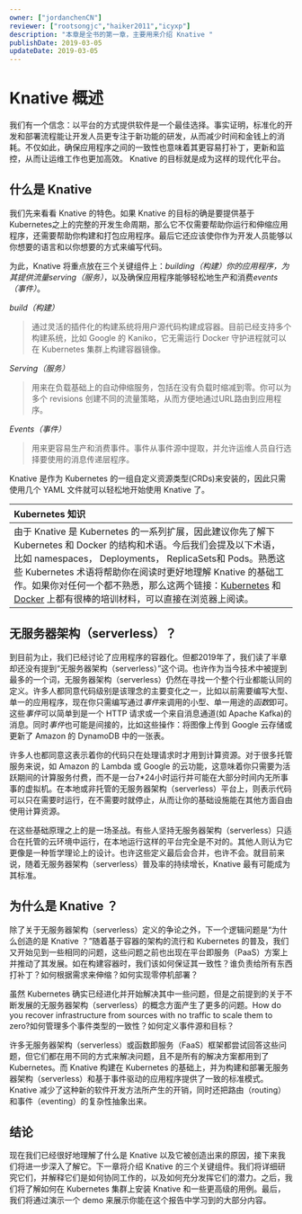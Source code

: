 ```yaml
---
owner: ["jordanchenCN"]
reviewer: ["rootsongjc","haiker2011","icyxp"]
description: "本章是全书的第一章，主要用来介绍 Knative "
publishDate: 2019-03-05
updateDate: 2019-03-05
---
```


# Knative 概述

我们有一个信念：以平台的方式提供软件是一个最佳选择。事实证明，标准化的开发和部署流程能让开发人员更专注于新功能的研发，从而减少时间和金钱上的消耗。不仅如此，确保应用程序之间的一致性也意味着其更容易打补丁，更新和监控，从而让运维工作也更加高效。 Knative 的目标就是成为这样的现代化平台。

## 什么是 Knative 

我们先来看看 Knative 的特色。如果 Knative 的目标的确是要提供基于 Kubernetes之上的完整的开发生命周期，那么它不仅需要帮助你运行和伸缩应用程序，还需要帮助你构建和打包应用程序。最后它还应该使你作为开发人员能够以你想要的语言和以你想要的方式来编写代码。

为此，Knative 将重点放在三个关键组件上：*building（构建）*你的应用程序，为其提供流量*serving（服务）*，以及确保应用程序能够轻松地生产和消费*events（事件）*。

*build（构建）*
>通过灵活的插件化的构建系统将用户源代码构建成容器。目前已经支持多个构建系统，比如 Google 的 Kaniko，它无需运行 Docker 守护进程就可以在 Kubernetes 集群上构建容器镜像。

*Serving（服务）*
>用来在负载基础上的自动伸缩服务，包括在没有负载时缩减到零。你可以为多个 revisions 创建不同的流量策略，从而方便地通过URL路由到应用程序。

*Events（事件）*
>用来更容易生产和消费事件。事件从事件源中提取，并允许运维人员自行选择要使用的消息传递层程序。

Knative 是作为 Kubernetes 的一组自定义资源类型(CRDs)来安装的，因此只需使用几个 YAML 文件就可以轻松地开始使用 Knative 了。

|Kubernetes 知识|
|:---|
|由于 Knative 是 Kubernetes 的一系列扩展，因此建议你先了解下 Kubernetes 和 Docker 的结构和术语。今后我们会提及以下术语，比如 namespaces， Deployments， ReplicaSets和 Pods。熟悉这些 Kubernetes 术语将帮助你在阅读时更好地理解 Knative 的基础工作。如果你对任何一个都不熟悉，那么这两个链接：[Kubernetes](https://kubernetes.io/docs/tutorials/kubernetes-basics/) 和 [Docker](https://kubernetes.io/docs/reference/generated/kubernetes-api/v1.12/#objectreference-v1-core) 上都有很棒的培训材料，可以直接在浏览器上阅读。|

## 无服务器架构（serverless）？

到目前为止，我们已经讨论了应用程序的容器化。但都2019年了，我们读了半章却还没有提到“无服务器架构（serverless）”这个词。也许作为当今技术中被提到最多的一个词，无服务器架构（serverless）仍然在寻找一个整个行业都能认同的定义。许多人都同意代码级别是该理念的主要变化之一，比如以前需要编写大型、单一的应用程序，现在你只需编写通过*事件*来调用的小型、单一用途的*函数*即可。这些*事件*可以简单到是一个 HTTP 请求或一个来自消息通道(如 Apache Kafka)的消息。同时*事件*也可能是间接的，比如这些操作：将图像上传到 Google 云存储或更新了 Amazon 的 DynamoDB 中的一张表。

许多人也都同意这表示着你的代码只在处理请求时才用到计算资源。对于很多托管服务来说，如 Amazon 的 Lambda 或 Google 的云功能，这意味着你只需要为活跃期间的计算服务付费，而不是一台7*24小时运行并可能在大部分时间内无所事事的虚拟机。在本地或非托管的无服务器架构（serverless）平台上，则表示代码可以只在需要时运行，在不需要时就停止，从而让你的基础设施能在其他方面自由使用计算资源。

在这些基础原理之上的是一场圣战。有些人坚持无服务器架构（serverless）只适合在托管的云环境中运行，在本地运行这样的平台完全是不对的。其他人则认为它更像是一种哲学理论上的设计。也许这些定义最后会合并，也许不会。就目前来说，随着无服务器架构（serverless）普及率的持续增长，Knative 最有可能成为其标准。

## 为什么是 Knative ？

除了关于无服务器架构（serverless）定义的争论之外，下一个逻辑问题是“为什么创造的是 Knative ？”随着基于容器的架构的流行和 Kubernetes 的普及，我们又开始见到一些相同的问题，这些问题之前也出现在平台即服务（PaaS）方案上并推动了其发展。如在构建容器时，我们该如何保证其一致性？谁负责给所有东西打补丁？如何根据需求来伸缩？如何实现零停机部署？

虽然 Kubernetes 确实已经进化并开始解决其中一些问题，但是之前提到的关于不断发展的无服务器架构（serverless）的概念方面产生了更多的问题。How do you recover infrastructure from sources with no traffic to scale them to zero?如何管理多个事件类型的一致性？如何定义事件源和目标？

许多无服务器架构（serverless）或函数即服务（FaaS）框架都尝试回答这些问题，但它们都在用不同的方式来解决问题，且不是所有的解决方案都用到了 Kubernetes。而 Knative 构建在 Kubernetes 的基础上，并为构建和部署无服务器架构（serverless）和基于事件驱动的应用程序提供了一致的标准模式。Knative 减少了这种新的软件开发方法所产生的开销，同时还把路由（routing）和事件（eventing）的复杂性抽象出来。

## 结论

现在我们已经很好地理解了什么是 Knative 以及它被创造出来的原因，接下来我们将进一步深入了解它。下一章将介绍 Knative 的三个关键组件。我们将详细研究它们，并解释它们是如何协同工作的，以及如何充分发挥它们的潜力。之后，我们将了解如何在 Kubernetes 集群上安装 Knative 和一些更高级的用例。最后，我们将通过演示一个 demo 来展示你能在这个报告中学习到的大部分内容。
